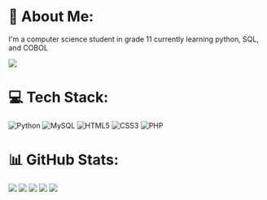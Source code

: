 # 💫 About Me:
I'm a computer science student in grade 11 currently learning python, SQL, and COBOL

![](https://komarev.com/ghpvc/?username=jhonsberg)

# 💻 Tech Stack:
![Python](https://img.shields.io/badge/Python-FFD43B?style=for-the-badge&logo=python&logoColor=blue) 
![MySQL](https://img.shields.io/badge/MySQL-005C84?style=for-the-badge&logo=mysql&logoColor=white) 
![HTML5](https://img.shields.io/badge/HTML5-E34F26?style=for-the-badge&logo=html5&logoColor=white) 
![CSS3](https://img.shields.io/badge/CSS3-1572B6?style=for-the-badge&logo=css3&logoColor=white) 
![PHP](https://img.shields.io/badge/PHP-777BB4?style=for-the-badge&logo=php&logoColor=white)

# 📊 GitHub Stats:
![](http://github-profile-summary-cards.vercel.app/api/cards/profile-details?username=jhonsberg&theme=gruvbox)
![](http://github-profile-summary-cards.vercel.app/api/cards/repos-per-language?username=jhonsberg&theme=gruvbox)
![](http://github-profile-summary-cards.vercel.app/api/cards/most-commit-language?username=jhonsberg&theme=gruvbox)
![](http://github-profile-summary-cards.vercel.app/api/cards/stats?username=jhonsberg&theme=gruvbox)
![](http://github-profile-summary-cards.vercel.app/api/cards/productive-time?username=jhonsberg&theme=gruvbox&utcOffset=8)
